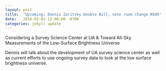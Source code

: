 ```yaml
---
layout: post
title:  "Upcoming: Dennis Zaritsky Double Bill, note room change N505"
date:   2016-02-02 12:00:00 -0700
categories: jekyll update
---
```


Considering a Survey Science Center at UA & Toward All-Sky Measurements of the Low-Surface Brightness Universe

Dennis will talk about the development of UA survey science center as well as current efforts to use ongoing survey data to look at the low surface brightness universe.
